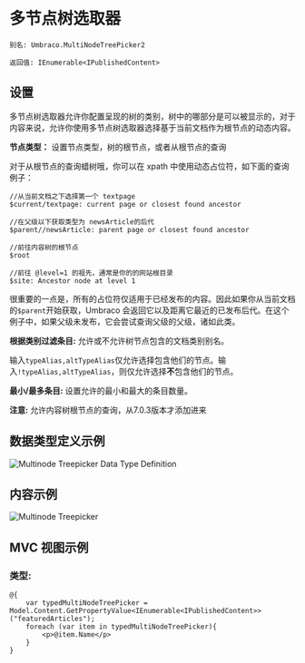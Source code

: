 # 多节点树选取器

`别名: Umbraco.MultiNodeTreePicker2`

`返回值: IEnumerable<IPublishedContent>`

## 设置

多节点树选取器允许你配置呈现的树的类别，树中的哪部分是可以被显示的，对于内容来说，允许你使用多节点树选取器选择基于当前文档作为根节点的动态内容。

**节点类型：** 设置节点类型，树的根节点，或者从根节点的查询

对于从根节点的查询蜡树哦，你可以在 xpath 中使用动态占位符，如下面的查询例子：

	//从当前文档之下选择第一个 textpage
	$current/textpage: current page or closest found ancestor
	
	//在父级以下获取类型为 newsArticle的后代
	$parent//newsArticle: parent page or closest found ancestor
	
	//前往内容树的根节点
	$root
	
	//前往 @level=1 的祖先，通常是你的的网站根目录
	$site: Ancestor node at level 1 

很重要的一点是，所有的占位符仅适用于已经发布的内容。因此如果你从当前文档的`$parent`开始获取，Umbraco 会返回它以及距离它最近的已发布后代。在这个例子中，如果父级未发布，它会尝试查询父级的父级，诸如此类。

**根据类别过滤条目:** 允许或不允许树节点包含的文档类别别名。

输入`typeAlias,altTypeAlias`仅允许选择包含他们的节点。输入`!typeAlias,altTypeAlias`，则仅允许选择**不**包含他们的节点。

**最小/最多条目:** 设置允许的最小和最大的条目数量。
 
**注意:** 允许内容树根节点的查询，从7.0.3版本才添加进来 


## 数据类型定义示例

![Multinode Treepicker Data Type Definition](images/Multinode-Treepicker2-DataType.png)

## 内容示例 

![Multinode Treepicker](images/Multinode-Treepicker2-Content.jpg)

## MVC 视图示例

### 类型:

	@{
		var typedMultiNodeTreePicker = Model.Content.GetPropertyValue<IEnumerable<IPublishedContent>>("featuredArticles");
		foreach (var item in typedMultiNodeTreePicker){
			<p>@item.Name</p>
		}
	}